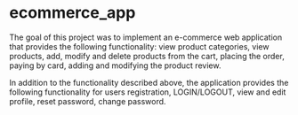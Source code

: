# ecommerce_app
The goal of this project was to implement an e-commerce web application that provides the following functionality: view product categories, view products, add, modify and delete products from the cart, placing the order, paying by card, adding and modifying the product review.


In addition to the functionality described above, the application provides the following functionality for users registration, LOGIN/LOGOUT, view and edit profile, reset password, change password.
